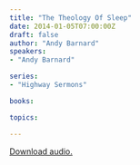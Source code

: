 ```yaml
---
title: "The Theology Of Sleep"
date: 2014-01-05T07:00:00Z
draft: false
author: "Andy Barnard"
speakers:
- "Andy Barnard"

series:
- "Highway Sermons"

books:

topics:

---
```

[Download audio.](https://s3.amazonaws.com/highway/sermons/2014_01/05_The_Theology_Of_Sleep.mp3)